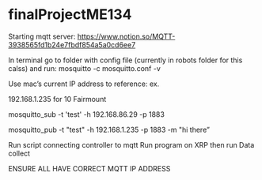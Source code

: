 # finalProjectME134
 
Starting mqtt server:
https://www.notion.so/MQTT-3938565fd1b24e7fbdf854a5a0cd6ee7

 
In terminal go to folder with config file (currently in robots folder for this calss) and run:
mosquitto -c mosquitto.conf -v


Use mac’s current IP address to reference: ex. 

192.168.1.235 for 10 Fairmount

mosquitto_sub -t 'test' -h 192.168.86.29 -p 1883

mosquitto_pub -t "test" -h 192.168.1.235 -p 1883 -m "hi there”


Run script connecting controller to mqtt
Run program on XRP
then run Data collect


ENSURE ALL HAVE CORRECT MQTT IP ADDRESS
